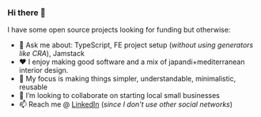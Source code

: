 ### Hi there 👋

I have some open source projects looking for funding but otherwise:

- 💬 Ask me about: TypeScript, FE project setup (_without using generators like
  CRA_), Jamstack
- ❤️ I enjoy making good software and a mix of japandi+mediterranean interior
  design.
- 🎯 My focus is making things simpler, understandable, minimalistic, reusable
- 👯 I’m looking to collaborate on starting local small businesses
- 📫 Reach me @ [LinkedIn](https://www.linkedin.com/in/antonstoychev/) (_since I
  don't use other social networks_)
